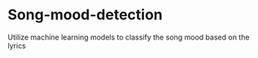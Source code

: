 # Song-mood-detection
Utilize machine learning models to classify the song mood based on the lyrics
